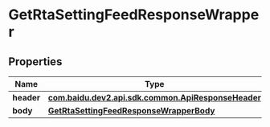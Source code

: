 

# GetRtaSettingFeedResponseWrapper


## Properties

Name | Type | Description | Notes
------------ | ------------- | ------------- | -------------
**header** | [**com.baidu.dev2.api.sdk.common.ApiResponseHeader**](com.baidu.dev2.api.sdk.common.ApiResponseHeader.md) |  |  [optional]
**body** | [**GetRtaSettingFeedResponseWrapperBody**](GetRtaSettingFeedResponseWrapperBody.md) |  |  [optional]



